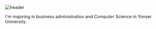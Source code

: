 ![header](https://capsule-render.vercel.app/api?type=rect&color=gradient&section=header&text=Portfolio&fontAlign=30&fontSize=50&textBg=true&desc=Hwang%20Yeonjun&descAlign=60&descAlignY=50)

I'm majoring in business administration and Computer Science in Yonsei University.

